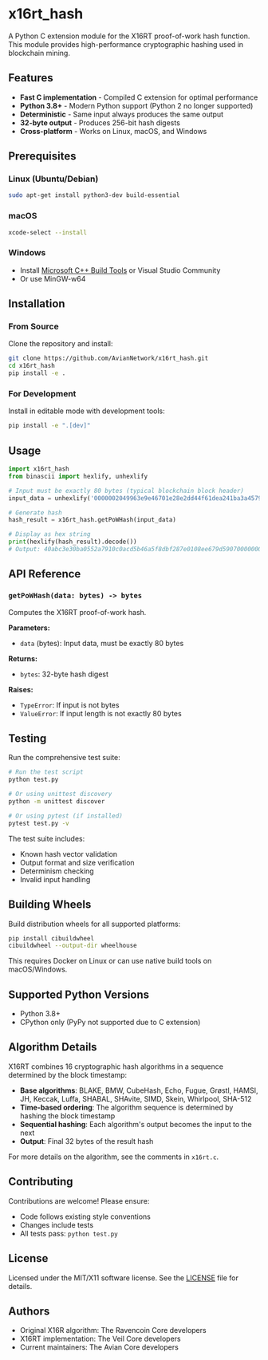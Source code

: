 # x16rt_hash

A Python C extension module for the X16RT proof-of-work hash function. This module provides high-performance cryptographic hashing used in blockchain mining.

## Features

- **Fast C implementation** - Compiled C extension for optimal performance
- **Python 3.8+** - Modern Python support (Python 2 no longer supported)
- **Deterministic** - Same input always produces the same output
- **32-byte output** - Produces 256-bit hash digests
- **Cross-platform** - Works on Linux, macOS, and Windows

## Prerequisites

### Linux (Ubuntu/Debian)

```bash
sudo apt-get install python3-dev build-essential
```

### macOS

```bash
xcode-select --install
```

### Windows

- Install [Microsoft C++ Build Tools](https://visualstudio.microsoft.com/visual-cpp-build-tools/) or Visual Studio Community
- Or use MinGW-w64

## Installation

### From Source

Clone the repository and install:

```bash
git clone https://github.com/AvianNetwork/x16rt_hash.git
cd x16rt_hash
pip install -e .
```

### For Development

Install in editable mode with development tools:

```bash
pip install -e ".[dev]"
```

## Usage

```python
import x16rt_hash
from binascii import hexlify, unhexlify

# Input must be exactly 80 bytes (typical blockchain block header)
input_data = unhexlify('0000002049963e9e46701e28e2dd44f61dea241ba3a457979fa3b378822c6cc24457bc2500a0da644814e2a43cc163f3f37590982e1e2f5ac45d1de2f8222750fea1c844f8d2315c824d111b120979e30000')

# Generate hash
hash_result = x16rt_hash.getPoWHash(input_data)

# Display as hex string
print(hexlify(hash_result).decode())
# Output: 40abc3e30ba0552a7910c0acd5b46a5f8dbf287e0108ee679d59070000000000
```

## API Reference

### `getPoWHash(data: bytes) -> bytes`

Computes the X16RT proof-of-work hash.

**Parameters:**

- `data` (bytes): Input data, must be exactly 80 bytes

**Returns:**

- `bytes`: 32-byte hash digest

**Raises:**

- `TypeError`: If input is not bytes
- `ValueError`: If input length is not exactly 80 bytes

## Testing

Run the comprehensive test suite:

```bash
# Run the test script
python test.py

# Or using unittest discovery
python -m unittest discover

# Or using pytest (if installed)
pytest test.py -v
```

The test suite includes:

- Known hash vector validation
- Output format and size verification
- Determinism checking
- Invalid input handling

## Building Wheels

Build distribution wheels for all supported platforms:

```bash
pip install cibuildwheel
cibuildwheel --output-dir wheelhouse
```

This requires Docker on Linux or can use native build tools on macOS/Windows.

## Supported Python Versions

- Python 3.8+
- CPython only (PyPy not supported due to C extension)

## Algorithm Details

X16RT combines 16 cryptographic hash algorithms in a sequence determined by the block timestamp:

- **Base algorithms**: BLAKE, BMW, CubeHash, Echo, Fugue, Grøstl, HAMSI, JH, Keccak, Luffa, SHABAL, SHAvite, SIMD, Skein, Whirlpool, SHA-512
- **Time-based ordering**: The algorithm sequence is determined by hashing the block timestamp
- **Sequential hashing**: Each algorithm's output becomes the input to the next
- **Output**: Final 32 bytes of the result hash

For more details on the algorithm, see the comments in `x16rt.c`.

## Contributing

Contributions are welcome! Please ensure:

- Code follows existing style conventions
- Changes include tests
- All tests pass: `python test.py`

## License

Licensed under the MIT/X11 software license. See the [LICENSE](LICENSE) file for details.

## Authors

- Original X16R algorithm: The Ravencoin Core developers
- X16RT implementation: The Veil Core developers
- Current maintainers: The Avian Core developers
